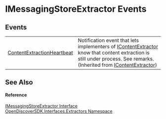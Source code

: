# IMessagingStoreExtractor Events




## Events
<table>
<tr>
<td><a href="031e2f5b-ab8b-b20d-4921-32a9cfb48cfc">ContentExtractionHeartbeat</a></td>
<td>Notification event that lets implementers of <a href="94fa03c2-ad71-ecdc-48b0-48fb7ff40e45">IContentExtractor</a> know that content extraction is still under process. See remarks.<br />(Inherited from <a href="94fa03c2-ad71-ecdc-48b0-48fb7ff40e45">IContentExtractor</a>)</td></tr>
</table>

## See Also


#### Reference
<a href="44f8dfed-f210-8688-535c-bd96015b543b">IMessagingStoreExtractor Interface</a>  
<a href="66cb506c-7b83-62d0-4a83-d345a647f76a">OpenDiscoverSDK.Interfaces.Extractors Namespace</a>  
